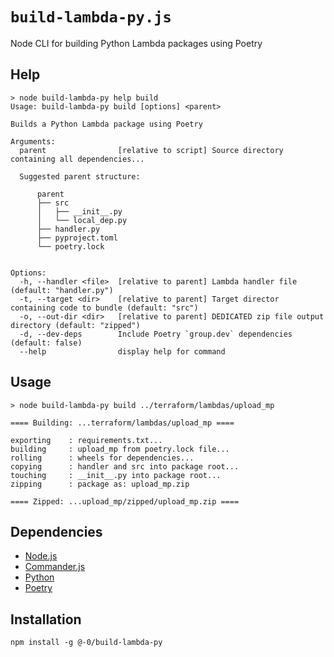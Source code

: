 # `build-lambda-py.js`

Node CLI for building Python Lambda packages using Poetry

## Help

```
> node build-lambda-py help build
Usage: build-lambda-py build [options] <parent>

Builds a Python Lambda package using Poetry

Arguments:
  parent                [relative to script] Source directory containing all dependencies...

  Suggested parent structure:

      parent
      ├── src
      │   ├── __init__.py
      │   └── local_dep.py
      ├── handler.py
      ├── pyproject.toml
      └── poetry.lock


Options:
  -h, --handler <file>  [relative to parent] Lambda handler file (default: "handler.py")
  -t, --target <dir>    [relative to parent] Target director containing code to bundle (default: "src")
  -o, --out-dir <dir>   [relative to parent] DEDICATED zip file output directory (default: "zipped")
  -d, --dev-deps        Include Poetry `group.dev` dependencies (default: false)
  --help                display help for command
```

## Usage

```
> node build-lambda-py build ../terraform/lambdas/upload_mp

==== Building: ...terraform/lambdas/upload_mp ====

exporting    : requirements.txt...
building     : upload_mp from poetry.lock file...
rolling      : wheels for dependencies...
copying      : handler and src into package root...
touching     : __init__.py into package root...
zipping      : package as: upload_mp.zip

==== Zipped: ...upload_mp/zipped/upload_mp.zip ====
```

## Dependencies

- [Node.js](https://nodejs.org/en/)
- [Commander.js](https://www.npmjs.com/package/commander)
- [Python](https://www.python.org/)
- [Poetry](https://python-poetry.org/)


## Installation

```
npm install -g @-0/build-lambda-py
```